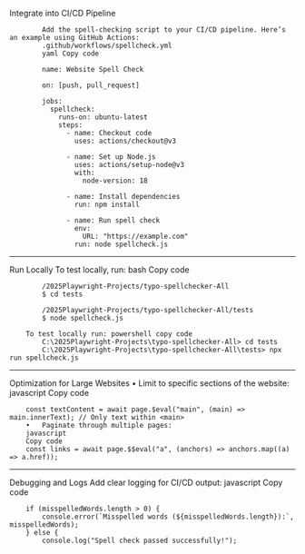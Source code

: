 Integrate into CI/CD Pipeline

			Add the spell-checking script to your CI/CD pipeline. Here’s an example using GitHub Actions:
			.github/workflows/spellcheck.yml
			yaml Copy code
			
			name: Website Spell Check

			on: [push, pull_request]

			jobs:
			  spellcheck:
				runs-on: ubuntu-latest
				steps:
				  - name: Checkout code
					uses: actions/checkout@v3

				  - name: Set up Node.js
					uses: actions/setup-node@v3
					with:
					  node-version: 18

				  - name: Install dependencies
					run: npm install

				  - name: Run spell check
					env:
					  URL: "https://example.com"
					run: node spellcheck.js
________________________________________
Run Locally
		To test locally, run: bash Copy code
            
            /2025Playwright-Projects/typo-spellchecker-All
            $ cd tests

            /2025Playwright-Projects/typo-spellchecker-All/tests
            $ node spellcheck.js

        To test locally run: powershell copy code
            C:\2025Playwright-Projects\typo-spellchecker-All> cd tests
            C:\2025Playwright-Projects\typo-spellchecker-All\tests> npx run spellcheck.js
________________________________________
Optimization for Large Websites
		•	Limit to specific sections of the website: 	javascript Copy code
		
		const textContent = await page.$eval("main", (main) => main.innerText); // Only text within <main>
		•	Paginate through multiple pages:
		javascript
		Copy code
		const links = await page.$$eval("a", (anchors) => anchors.map((a) => a.href));
________________________________________
Debugging and Logs
		Add clear logging for CI/CD output: javascript Copy code
		
		if (misspelledWords.length > 0) {
			console.error(`Misspelled words (${misspelledWords.length}):`, misspelledWords);
		} else {
			console.log("Spell check passed successfully!");
